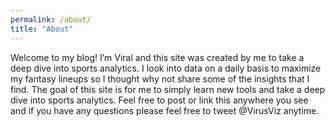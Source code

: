 ```yaml
---
permalink: /about/
title: "About"
---
```


Welcome to my blog! I’m Viral and this site was created by me to take a deep dive into sports analytics. I look into data on a daily basis to maximize my fantasy lineups so I thought why not share some of the insights that I find. The goal of this site is for me to simply learn new tools and take a deep dive into sports analytics. Feel free to post or link this anywhere you see and if you have any questions please feel free to tweet @VirusViz anytime.
